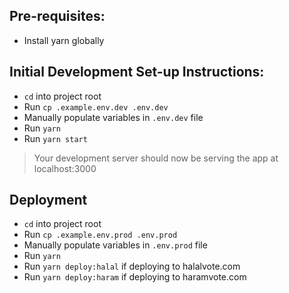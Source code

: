 ## Pre-requisites:
* Install yarn globally
## Initial Development Set-up Instructions:
* `cd` into project root
* Run `cp .example.env.dev .env.dev`
* Manually populate variables in `.env.dev` file
* Run `yarn`
* Run `yarn start`

>Your development server should now be serving the app at localhost:3000

## Deployment
* `cd` into project root
* Run `cp .example.env.prod .env.prod`
* Manually populate variables in `.env.prod` file
* Run `yarn`
* Run `yarn deploy:halal` if deploying to halalvote.com
* Run `yarn deploy:haram` if deploying to haramvote.com